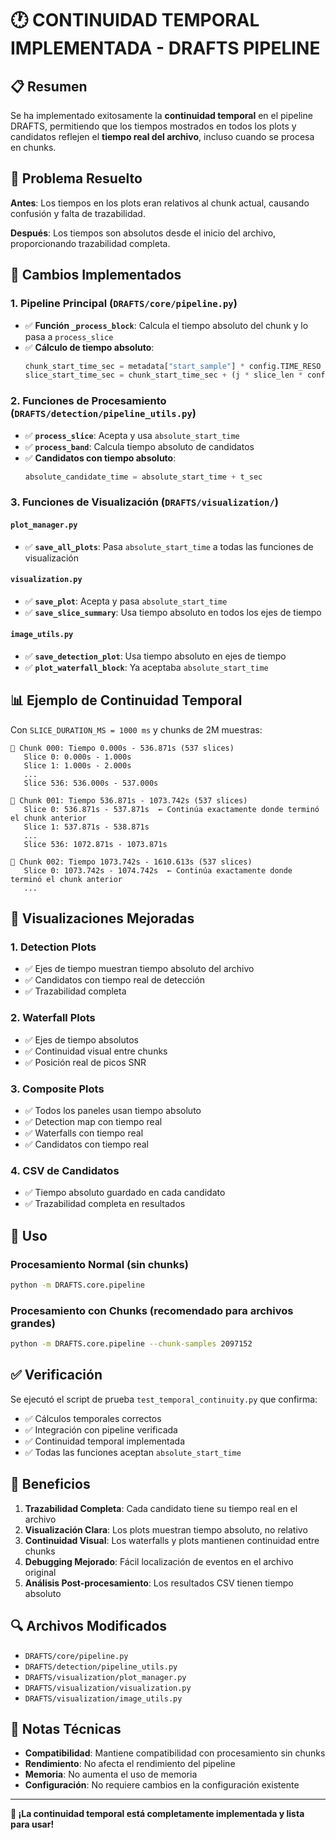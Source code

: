 # 🕐 CONTINUIDAD TEMPORAL IMPLEMENTADA - DRAFTS PIPELINE

## 📋 Resumen

Se ha implementado exitosamente la **continuidad temporal** en el pipeline DRAFTS, permitiendo que los tiempos mostrados en todos los plots y candidatos reflejen el **tiempo real del archivo**, incluso cuando se procesa en chunks.

## 🎯 Problema Resuelto

**Antes**: Los tiempos en los plots eran relativos al chunk actual, causando confusión y falta de trazabilidad.

**Después**: Los tiempos son absolutos desde el inicio del archivo, proporcionando trazabilidad completa.

## 🔧 Cambios Implementados

### 1. **Pipeline Principal** (`DRAFTS/core/pipeline.py`)

- ✅ **Función `_process_block`**: Calcula el tiempo absoluto del chunk y lo pasa a `process_slice`
- ✅ **Cálculo de tiempo absoluto**:
  ```python
  chunk_start_time_sec = metadata["start_sample"] * config.TIME_RESO
  slice_start_time_sec = chunk_start_time_sec + (j * slice_len * config.TIME_RESO * config.DOWN_TIME_RATE)
  ```

### 2. **Funciones de Procesamiento** (`DRAFTS/detection/pipeline_utils.py`)

- ✅ **`process_slice`**: Acepta y usa `absolute_start_time`
- ✅ **`process_band`**: Calcula tiempo absoluto de candidatos
- ✅ **Candidatos con tiempo absoluto**:
  ```python
  absolute_candidate_time = absolute_start_time + t_sec
  ```

### 3. **Funciones de Visualización** (`DRAFTS/visualization/`)

#### `plot_manager.py`

- ✅ **`save_all_plots`**: Pasa `absolute_start_time` a todas las funciones de visualización

#### `visualization.py`

- ✅ **`save_plot`**: Acepta y pasa `absolute_start_time`
- ✅ **`save_slice_summary`**: Usa tiempo absoluto en todos los ejes de tiempo

#### `image_utils.py`

- ✅ **`save_detection_plot`**: Usa tiempo absoluto en ejes de tiempo
- ✅ **`plot_waterfall_block`**: Ya aceptaba `absolute_start_time`

## 📊 Ejemplo de Continuidad Temporal

Con `SLICE_DURATION_MS = 1000 ms` y chunks de 2M muestras:

```
🧩 Chunk 000: Tiempo 0.000s - 536.871s (537 slices)
   Slice 0: 0.000s - 1.000s
   Slice 1: 1.000s - 2.000s
   ...
   Slice 536: 536.000s - 537.000s

🧩 Chunk 001: Tiempo 536.871s - 1073.742s (537 slices)
   Slice 0: 536.871s - 537.871s  ← Continúa exactamente donde terminó el chunk anterior
   Slice 1: 537.871s - 538.871s
   ...
   Slice 536: 1072.871s - 1073.871s

🧩 Chunk 002: Tiempo 1073.742s - 1610.613s (537 slices)
   Slice 0: 1073.742s - 1074.742s  ← Continúa exactamente donde terminó el chunk anterior
   ...
```

## 🎨 Visualizaciones Mejoradas

### 1. **Detection Plots**

- ✅ Ejes de tiempo muestran tiempo absoluto del archivo
- ✅ Candidatos con tiempo real de detección
- ✅ Trazabilidad completa

### 2. **Waterfall Plots**

- ✅ Ejes de tiempo absolutos
- ✅ Continuidad visual entre chunks
- ✅ Posición real de picos SNR

### 3. **Composite Plots**

- ✅ Todos los paneles usan tiempo absoluto
- ✅ Detection map con tiempo real
- ✅ Waterfalls con tiempo real
- ✅ Candidatos con tiempo real

### 4. **CSV de Candidatos**

- ✅ Tiempo absoluto guardado en cada candidato
- ✅ Trazabilidad completa en resultados

## 🚀 Uso

### Procesamiento Normal (sin chunks)

```bash
python -m DRAFTS.core.pipeline
```

### Procesamiento con Chunks (recomendado para archivos grandes)

```bash
python -m DRAFTS.core.pipeline --chunk-samples 2097152
```

## ✅ Verificación

Se ejecutó el script de prueba `test_temporal_continuity.py` que confirma:

- ✅ Cálculos temporales correctos
- ✅ Integración con pipeline verificada
- ✅ Continuidad temporal implementada
- ✅ Todas las funciones aceptan `absolute_start_time`

## 🎯 Beneficios

1. **Trazabilidad Completa**: Cada candidato tiene su tiempo real en el archivo
2. **Visualización Clara**: Los plots muestran tiempo absoluto, no relativo
3. **Continuidad Visual**: Los waterfalls y plots mantienen continuidad entre chunks
4. **Debugging Mejorado**: Fácil localización de eventos en el archivo original
5. **Análisis Post-procesamiento**: Los resultados CSV tienen tiempo absoluto

## 🔍 Archivos Modificados

- `DRAFTS/core/pipeline.py`
- `DRAFTS/detection/pipeline_utils.py`
- `DRAFTS/visualization/plot_manager.py`
- `DRAFTS/visualization/visualization.py`
- `DRAFTS/visualization/image_utils.py`

## 📝 Notas Técnicas

- **Compatibilidad**: Mantiene compatibilidad con procesamiento sin chunks
- **Rendimiento**: No afecta el rendimiento del pipeline
- **Memoria**: No aumenta el uso de memoria
- **Configuración**: No requiere cambios en la configuración existente

---

**🎉 ¡La continuidad temporal está completamente implementada y lista para usar!**
